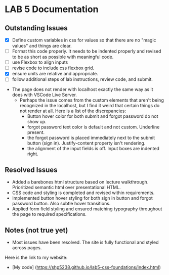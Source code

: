 # LAB 5 Documentation

## Outstanding Issues

- [X] Define custom variables in css for values so that there are no "magic values" and things are clear.  
- [ ] Format this code properly. It needs to be indented properly and revised to be as short as possible with meaningful code. 
- [ ] use Flexbox to align inputs
- [ ] revise code to include css flexbox grid. 
- [X] ensure units are relative and appropriate. 
- [ ] follow additional steps of lab instructions, review code, and submit.

- The page does not render with localhost exactly the same way as it does with VSCode Live Server. 
    - Perhaps the issue comes from the custom elements that aren't being recognized in the localhost, but I find it weird that certain things do not render at all. 
    Here is a list of the discrepancies: 
        - Button hover color for both submit and forgot password do not show up. 
        - forgot password text color is default and not custom. Underline present. 
        - the forgot password is placed immediately next to the submit button (sign in). Justify-content property isn't rendering. 
        - the alignment of the input fields is off. Input boxes are indented right. 
        

## Resolved Issues

- Added a barebones html structure based on lecture walkthrough. Prioritized semantic html over presentational HTML.
- CSS code and styling is completed and revised within requirements.
- Implemented button hover styling for both sign in button and forgot password button. Also subtle hover transitions. 
- Applied form field styling and ensured matching typography throughout the page to required specifications.

## Notes (not true yet)
- Most issues have been resolved. The site is fully functional and styled across pages.

Here is the link to my website: 
- [My code] (https://shp5238.github.io/lab5-css-foundations/index.html)
